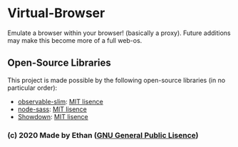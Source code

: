 # Virtual-Browser

Emulate a browser within your browser! (basically a proxy). Future additions may make this become more of a full web-os.

## Open-Source Libraries
This project is made possible by the following open-source libraries (in no particular order):
- [observable-slim](https://github.com/ElliotNB/observable-slim): [MIT lisence](https://github.com/ElliotNB/observable-slim/blob/master/LICENSE)
- [node-sass](https://github.com/sass/node-sass): [MIT lisence](https://github.com/sass/node-sass/blob/master/LICENSE)
- [Showdown](https://github.com/showdownjs/showdown): [MIT lisence](https://github.com/showdownjs/showdown/blob/master/LICENSE)

### (c) 2020 Made by Ethan ([GNU General Public Lisence](/LISENCE.md))